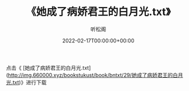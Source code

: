 ﻿---
title:  《她成了病娇君王的白月光.txt》
date:   2022-02-17T00:00:00+00:00
author: 听松阁
layout: post
permalink: /她成了病娇君王的白月光/
categories: 小说
tags: [小说]
---

点击《 [她成了病娇君王的白月光.txt](<a href="http://img.660000.xyz/bookstukust/book/bntxt/29/" target=_blank>http://img.660000.xyz/bookstukust/book/bntxt/29/她成了病娇君王的白月光.txt)》进行下载